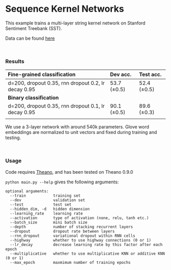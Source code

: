 # Sequence Kernel Networks

This example trains a multi-layer string kernel network on Stanford Sentiment Treebank (SST).

Data can be found [here](https://github.com/taolei87/text_convnet/tree/master/data)

<br>

### Results

Fine-grained classification  |  Dev acc. |  Test acc. 
:--- |:--- |:---
d=200, dropout 0.35, rnn dropout 0.2, lr decay 0.95  |  53.7 (±0.5)  |  52.4 (±0.5)
**Binary classification**  |  |  
d=200, dropout 0.35, rnn dropout 0.1, lr decay 0.95  |  90.1 (±0.5)  |  89.6 (±0.3)
| |

We use a 3-layer network with around 540k parameters. Glove word embeddings are normalized to unit vectors and fixed during training and testing.

<br>

### Usage

Code requires [Theano](http://deeplearning.net/software/theano/), and has been tested on Theano 0.9.0

`python main.py --help` gives the following arguments:
```
optional arguments:
  --train            training set
  --dev              validation set
  --test             test set
  --hidden_dim, -d   hidden dimension
  --learning_rate    learning rate
  --activation       type of activation (none, relu, tanh etc.)
  --batch_size       mini batch size
  --depth            number of stacking recurrent layers
  --dropout          dropout rate between layers
  --rnn_dropout      variational dropout within RNN cells
  --highway          whether to use highway connections (0 or 1)
  --lr_decay         decrease learning rate by this factor after each epoch
  --multiplicative   whether to use multiplicative KNN or additive KNN (0 or 1)
  --max_epoch        maxmimum number of training epochs
```
